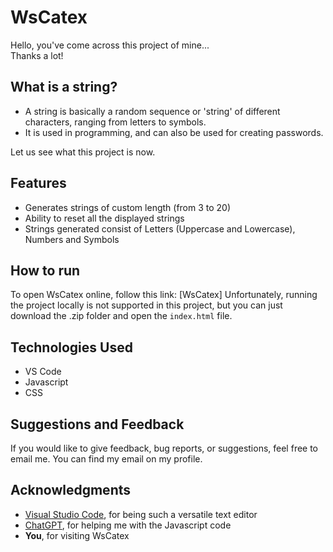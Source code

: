 # WsCatex
Hello, you've come across this project of mine...  
Thanks a lot!  

## What is a string?
- A string is basically a random sequence or 'string' of different characters, ranging from letters to symbols.
- It is used in programming, and can also be used for creating passwords.  
  
Let us see what this project is now.

## Features
- Generates strings of custom length (from 3 to 20)
- Ability to reset all the displayed strings
- Strings generated consist of Letters (Uppercase and Lowercase), Numbers and Symbols

## How to run
To open WsCatex online, follow this link: [WsCatex] 
Unfortunately, running the project locally is not supported in this project, but you can just download the .zip folder and open the `index.html` file.

## Technologies Used
- VS Code
- Javascript
- CSS

## Suggestions and Feedback
If you would like to give feedback, bug reports, or suggestions, feel free to email me. You can find my email on my profile.

## Acknowledgments
- [Visual Studio Code](https://code.visualstudio.com/), for being such a versatile text editor
- [ChatGPT](https://chat.openai.com/), for helping me with the Javascript code
- **You**, for visiting WsCatex
